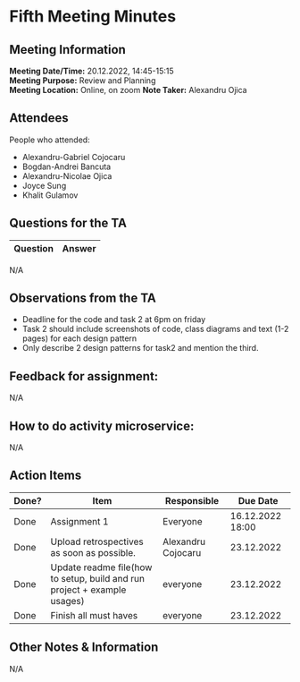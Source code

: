 # Fifth Meeting Minutes
## Meeting Information
**Meeting Date/Time:** 20.12.2022, 14:45-15:15  
**Meeting Purpose:**  Review and Planning  
**Meeting Location:** Online, on zoom
**Note Taker:** Alexandru Ojica  

## Attendees
People who attended:
- Alexandru-Gabriel Cojocaru
- Bogdan-Andrei Bancuta
- Alexandru-Nicolae Ojica
- Joyce Sung
- Khalit Gulamov

<!---## Agenda Items

Item | Description
---- | ----
Agenda Item 1 | • <br>• <br>• <br>• <br>•-->

## Questions for the TA
| Question                                                                                 | Answer                                                             |
|------------------------------------------------------------------------------------------|--------------------------------------------------------------------|
N/A

## Observations from the TA
- Deadline for the code and task 2 at 6pm on friday
- Task 2 should include screenshots of code, class diagrams and text (1-2 pages) for each design pattern
- Only describe 2 design patterns for task2 and mention the third.

## Feedback for assignment:
N/A

## How to do activity microservice:
N/A
## Action Items
| Done?    | Item                                                                                             | Responsible | Due Date   |
|----------|--------------------------------------------------------------------------------------------------| ---- |------------|
| Done | Assignment 1                     | Everyone | 16.12.2022 18:00 |
| Done | Upload retrospectives as soon as possible. | Alexandru Cojocaru | 23.12.2022 |
| Done | Update readme file(how to setup, build and run project + example usages) | everyone | 23.12.2022 |
| Done | Finish all must haves | everyone | 23.12.2022 |
## Other Notes & Information
N/A
